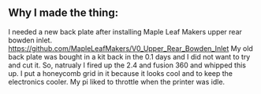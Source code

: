 ## Why I made the thing:

I needed a new back plate after installing Maple Leaf Makers upper rear bowden inlet. https://github.com/MapleLeafMakers/V0_Upper_Rear_Bowden_Inlet
My old back plate was bought in a kit back in the 0.1 days and I did not want to try and cut it. So, natrualy I fired up the 2.4 and fusion 360 and whipped this up. I put a honeycomb grid in it because it looks cool and to keep the electronics cooler. My pi liked to throttle when the printer was idle.
